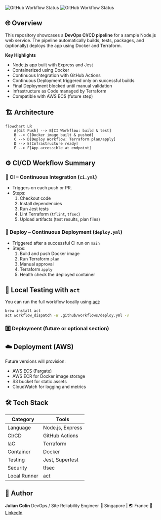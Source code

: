 ![GitHub Workflow Status](https://github.com/jbcolin-91/ci-cd-aws-demo/actions/workflows/ci.yml/badge.svg)
![GitHub Workflow Status](https://github.com/jbcolin-91/ci-cd-aws-demo/actions/workflows/deploy.yml/badge.svg)

## 🌐 Overview

This repository showcases a **DevOps CI/CD pipeline** for a sample Node.js web service.
The pipeline automatically builds, tests, packages, and (optionally) deploys the app using Docker and Terraform.

**Key Highlights**
- Node.js app built with Express and Jest
- Containerized using Docker
- Continuous Integration with GitHub Actions
- Continuous Deployment triggered only on successful builds
- Final Deployment blocked until manual validation
- Infrastructure as Code managed by Terraform
- Compatible with AWS ECS (future step)

## 🏗️ Architecture

```mermaid
flowchart LR
    A[Git Push] --> B[CI Workflow: build & test]
    B --> C[Docker image built & pushed]
    C --> D[Deploy Workflow: Terraform plan/apply]
    D --> E[Infrastructure ready]
    E --> F[App accessible at endpoint]
```

## ⚙️ CI/CD Workflow Summary

### 🧪 CI – Continuous Integration (`ci.yml`)
- Triggers on each push or PR.
- Steps:
  1. Checkout code
  2. Install dependencies
  3. Run Jest tests
  4. Lint Terraform (`tflint`, `tfsec`)
  5. Upload artifacts (test results, plan files)

### 🚀 Deploy – Continuous Deployment (`deploy.yml`)
- Triggered after a successful CI run on `main`
- Steps:
  1. Build and push Docker image
  2. Run Terraform `plan`
  3. Manual approval
  4. Terraform `apply`
  5. Health check the deployed container

## 🧰 Local Testing with `act`

You can run the full workflow locally using [act](https://github.com/nektos/act):

```bash
brew install act
act workflow_dispatch -W .github/workflows/deploy.yml -v
```

### 8️⃣ Deployment (future or optional section)

## ☁️ Deployment (AWS)

Future versions will provision:
- AWS ECS (Fargate)
- AWS ECR for Docker image storage
- S3 bucket for static assets
- CloudWatch for logging and metrics

## 🛠️ Tech Stack

| Category | Tools |
|-----------|--------|
| Language | Node.js, Express |
| CI/CD | GitHub Actions |
| IaC | Terraform |
| Container | Docker |
| Testing | Jest, Supertest |
| Security | tfsec |
| Local Runner | act |

## 👤 Author

**Julian Colin**
DevOps / Site Reliability Engineer
📍 Singapore | 🌏 France
💼 [LinkedIn](https://www.linkedin.com/in/julian-colin-1a1857a9/)

